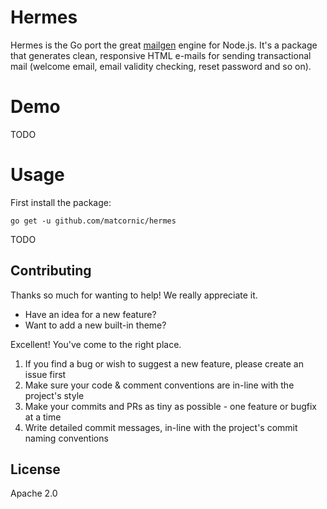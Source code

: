 # Hermes

Hermes is the Go port the great [mailgen](https://github.com/eladnava/mailgen) engine for Node.js.
It's a package that generates clean, responsive HTML e-mails for sending transactional mail (welcome email, email validity checking, reset password and so on).

# Demo

TODO

# Usage

First install the package:

```
go get -u github.com/matcornic/hermes
```

TODO

## Contributing

Thanks so much for wanting to help! We really appreciate it.

* Have an idea for a new feature?
* Want to add a new built-in theme?

Excellent! You've come to the right place.

1. If you find a bug or wish to suggest a new feature, please create an issue first
2. Make sure your code & comment conventions are in-line with the project's style
3. Make your commits and PRs as tiny as possible - one feature or bugfix at a time
4. Write detailed commit messages, in-line with the project's commit naming conventions

## License

Apache 2.0
